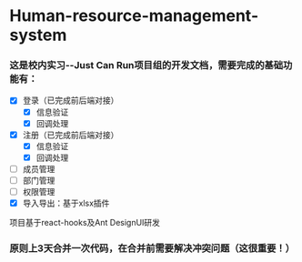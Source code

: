 # Human-resource-management-system

### 这是校内实习--Just Can Run项目组的开发文档，需要完成的基础功能有：

- [x] 登录（已完成前后端对接）
  - [x] 信息验证
  - [x] 回调处理
- [x] 注册（已完成前后端对接）
  - [x] 信息验证
  - [x] 回调处理
- [ ] 成员管理
- [ ] 部门管理
- [ ] 权限管理
- [x] 导入导出：基于xlsx插件

项目基于react-hooks及Ant DesignUI研发

### 原则上3天合并一次代码，在合并前需要解决冲突问题（这很重要！）
